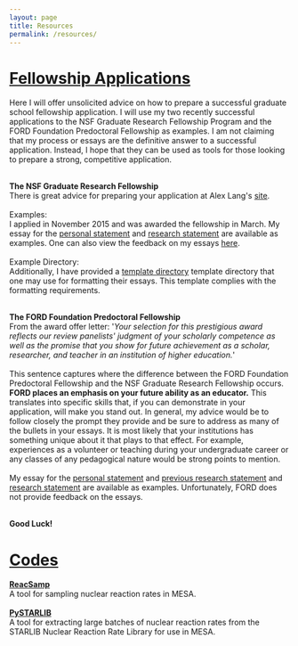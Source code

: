 ```yaml
---
layout: page
title: Resources
permalink: /resources/
---
```

<div class="home">

<h1 class="page-heading"><b><u>Fellowship Applications</u></b></h1>
Here I will offer unsolicited advice on how to prepare a successful graduate school fellowship application. I will use my
two recently successful applications to the NSF Graduate Research Fellowship Program and the FORD Foundation Predoctoral Fellowship as examples.
I am not claiming that my process or essays are the definitive answer to a successful application. Instead, I hope that they
can be used as tools for those looking to prepare a strong, competitive application.
<br><br>

<b> The NSF Graduate Research Fellowship </b> <br>
There is great advice for preparing your application at Alex Lang's
<a href="http://www.alexhunterlang.com/nsf-fellowship">site</a>.
<br>
<br>
Examples:<br>
I applied in November 2015 and was awarded the fellowship in March. My essay for the 
<a href="/fellowships/nsf_grfp/carl_fields_personal_statement_nsf_grfp_2016.pdf">personal statement</a> 
and 
<a href="/fellowships/nsf_grfp/carl_fields_research_statement_nsf_grfp_2016.pdf">research statement</a> are available as examples.
One can also view the feedback on my essays <a href="/fellowships/nsf_grfp/carl_fields_application_results.pdf">here</a>.
<br><br>
Example Directory:<br>
Additionally, I have provided a 
<a href="/fellowships/nsf_grfp/template_dir.zip">template directory</a> 
template directory 
that one may use for formatting their essays. This template complies with the formatting requirements.
<br>
<br>

<b> The FORD Foundation Predoctoral Fellowship </b>
<br>
From the award offer letter: '<i>Your selection for this prestigious award reflects our review panelists' judgment of your scholarly competence as well as the promise that you show for 
future achievement as a scholar, researcher, and teacher in an institution of higher education.</i>'<br><br>
This sentence captures where the difference between the FORD Foundation Predoctoral Fellowship and the NSF Graduate Research Fellowship occurs. 
<b>FORD places an emphasis on your future ability as an educator.</b> 
This translates into specific skills that, if you can demonstrate in your application, will make you stand out. In general, my advice would be to follow closely the prompt
they provide and be sure to address as many of the bullets in your essays. It is most likely that your institutions has something unique about it that plays to that effect.
For example, experiences as a volunteer or teaching during your undergraduate career or any classes of any pedagogical nature would be strong points to mention.
<br>
<br>
My essay for the
<a href="/fellowships/ford_foundation/carl_fields_ford_personal_statement.pdf">personal statement</a>
and
<a href="/fellowships/ford_foundation/carl_fields_ford_previous_research.pdf">previous research statement</a> 
and 
<a href="/fellowships/ford_foundation/carl_fields_ford_research_statement.pdf">research statement</a>
are available as examples. Unfortunately, FORD does not provide feedback on the essays.
<br>
<br>

<b> Good Luck! </b>

<h1 class="page-heading"><b><u>Codes</u></b></h1>
<a href="https://github.com/carlnotsagan/ReacSamp"><b>ReacSamp</b></a>
<br>
A tool for sampling nuclear reaction rates in MESA.
<br>
<br>
<a href="https://github.com/carlnotsagan/PySTARLIB"><b>PySTARLIB</b></a>
<br>
A tool for extracting large batches of nuclear reaction rates from the STARLIB Nuclear Reaction Rate Library for use in MESA.
<br>
<br>
